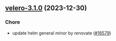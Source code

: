 

## [velero-3.1.0](https://github.com/truecharts/charts/compare/velero-3.0.5...velero-3.1.0) (2023-12-30)

### Chore

- update helm general minor by renovate ([#16579](https://github.com/truecharts/charts/issues/16579))
  
  